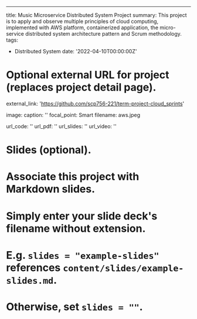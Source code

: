 ---
title: Music Microservice Distributed System Project
summary: This project is to apply and observe multiple principles of cloud computing, implemented with AWS platform, containerized application, the micro-service distributed system architecture pattern and Scrum methodology.
tags: 
- Distributed System
date: '2022-04-10T00:00:00Z'

# Optional external URL for project (replaces project detail page).
external_link: 'https://github.com/scp756-221/term-project-cloud_sprints'

image:
  caption: ''
  focal_point: Smart
  filename: aws.jpeg

url_code: ''
url_pdf: ''
url_slides: ''
url_video: ''

# Slides (optional).
#   Associate this project with Markdown slides.
#   Simply enter your slide deck's filename without extension.
#   E.g. `slides = "example-slides"` references `content/slides/example-slides.md`.
#   Otherwise, set `slides = ""`.

